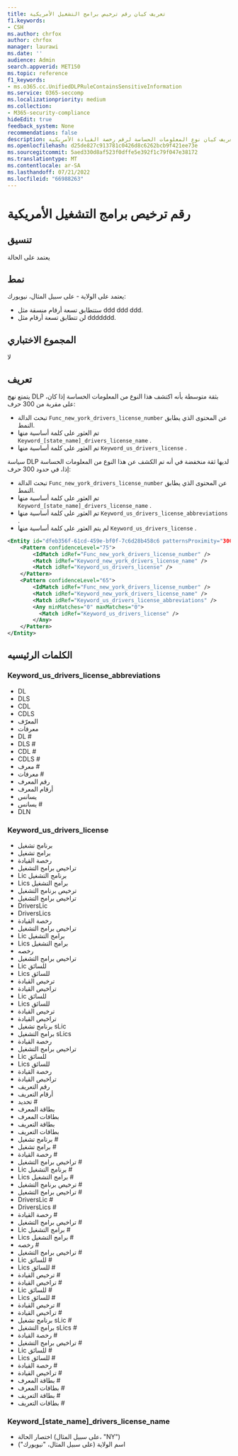 ```yaml
---
title: تعريف كيان رقم ترخيص برامج التشغيل الأمريكية
f1.keywords:
- CSH
ms.author: chrfox
author: chrfox
manager: laurawi
ms.date: ''
audience: Admin
search.appverid: MET150
ms.topic: reference
f1_keywords:
- ms.o365.cc.UnifiedDLPRuleContainsSensitiveInformation
ms.service: O365-seccomp
ms.localizationpriority: medium
ms.collection:
- M365-security-compliance
hideEdit: true
feedback_system: None
recommendations: false
description: تعريف كيان نوع المعلومات الحساسة لرقم رخصة القيادة الأمريكية.
ms.openlocfilehash: d25de827c913781c0426d8c6262bcb9f421ee73e
ms.sourcegitcommit: 5aed330d8af523f0dffe5e392f1c79f047e38172
ms.translationtype: MT
ms.contentlocale: ar-SA
ms.lasthandoff: 07/21/2022
ms.locfileid: "66988263"
---
```

# <a name="us-drivers-license-number"></a>رقم ترخيص برامج التشغيل الأمريكية

## <a name="format"></a>تنسيق

يعتمد على الحالة

## <a name="pattern"></a>نمط

يعتمد على الولاية - على سبيل المثال، نيويورك:

- ستتطابق تسعة أرقام منسقة مثل ddd ddd ddd.
- لن تتطابق تسعة أرقام مثل ddddddd.

## <a name="checksum"></a>المجموع الاختباري

لا

## <a name="definition"></a>تعريف

يتمتع نهج DLP بثقة متوسطة بأنه اكتشف هذا النوع من المعلومات الحساسة إذا كان، على مقربة من 300 حرف:

- تبحث الدالة `Func_new_york_drivers_license_number` عن المحتوى الذي يطابق النمط.
- تم العثور على كلمة أساسية منها `Keyword_[state_name]_drivers_license_name` .
- تم العثور على كلمة أساسية منها `Keyword_us_drivers_license` .

سياسة DLP لديها ثقة منخفضة في أنه تم الكشف عن هذا النوع من المعلومات الحساسة إذا، في حدود 300 حرف:

- تبحث الدالة `Func_new_york_drivers_license_number` عن المحتوى الذي يطابق النمط.
- تم العثور على كلمة أساسية منها `Keyword_[state_name]_drivers_license_name` .
- تم العثور على كلمة أساسية منها `Keyword_us_drivers_license_abbreviations` .
- لم يتم العثور على كلمة أساسية منها `Keyword_us_drivers_license` .

```xml
<Entity id="dfeb356f-61cd-459e-bf0f-7c6d28b458c6 patternsProximity="300">
    <Pattern confidenceLevel="75">
        <IdMatch idRef="Func_new_york_drivers_license_number" />
        <Match idRef="Keyword_new_york_drivers_license_name" />
        <Match idRef="Keyword_us_drivers_license" />
    </Pattern>
    <Pattern confidenceLevel="65">
        <IdMatch idRef="Func_new_york_drivers_license_number" />
        <Match idRef="Keyword_new_york_drivers_license_name" />
        <Match idRef="Keyword_us_drivers_license_abbreviations" />
        <Any minMatches="0" maxMatches="0">
          <Match idRef="Keyword_us_drivers_license" />
        </Any>
    </Pattern>
</Entity>
```

## <a name="keywords"></a>الكلمات الرئيسيه

### <a name="keyword_us_drivers_license_abbreviations"></a>Keyword_us_drivers_license_abbreviations

- DL
- DLS
- CDL
- CDLS
- المعرّف
- معرفات
- DL #
- DLS #
- CDL #
- CDLS #
- معرف #
- معرفات #
- رقم المعرف
- أرقام المعرف
- يسانس
- يسانس #
- DLN

### <a name="keyword_us_drivers_license"></a>Keyword_us_drivers_license

- برنامج تشغيل
- برامج تشغيل
- رخصة القيادة
- تراخيص برامج التشغيل
- Lic برنامج التشغيل
- Lics برامج التشغيل
- ترخيص برنامج التشغيل
- تراخيص برامج التشغيل
- DriversLic
- DriversLics
- رخصة القيادة
- تراخيص برامج التشغيل
- Lic برامج التشغيل
- Lics برامج التشغيل
- رخصه
- تراخيص برامج التشغيل
- Lic للسائق
- Lics للسائق
- ترخيص القيادة
- تراخيص القيادة
- Lic للسائق
- Lics للسائق
- ترخيص القيادة
- تراخيص القيادة
- برنامج تشغيل sLic
- برامج التشغيل sLics
- رخصة القيادة
- تراخيص برامج التشغيل
- Lic للسائق
- Lics للسائق
- رخصة القيادة
- تراخيص القيادة
- رقم التعريف
- أرقام التعريف
- تحديد #
- بطاقة المعرف
- بطاقات المعرف
- بطاقة التعريف
- بطاقات التعريف
- برنامج تشغيل #
- برامج تشغيل #
- رخصة القيادة #
- تراخيص برامج التشغيل #
- Lic برنامج التشغيل #
- Lics برامج التشغيل #
- ترخيص برنامج التشغيل #
- تراخيص برامج التشغيل #
- DriversLic #
- DriversLics #
- رخصة القيادة #
- تراخيص برامج التشغيل #
- Lic برامج التشغيل #
- Lics برامج التشغيل #
- رخصه #
- تراخيص برامج التشغيل #
- Lic للسائق #
- Lics للسائق #
- ترخيص القيادة #
- تراخيص القيادة #
- Lic للسائق #
- Lics للسائق #
- ترخيص القيادة #
- تراخيص القيادة #
- برنامج تشغيل sLic #
- برامج التشغيل sLics #
- رخصة القيادة #
- تراخيص برامج التشغيل #
- Lic للسائق #
- Lics للسائق #
- رخصة القيادة #
- تراخيص القيادة #
- بطاقة المعرف #
- بطاقات المعرف #
- بطاقة التعريف #
- بطاقات التعريف #

### <a name="keyword_state_name_drivers_license_name"></a>Keyword_[state_name]_drivers_license_name

- اختصار الحالة (على سبيل المثال، "NY")
- اسم الولاية (على سبيل المثال، "نيويورك")